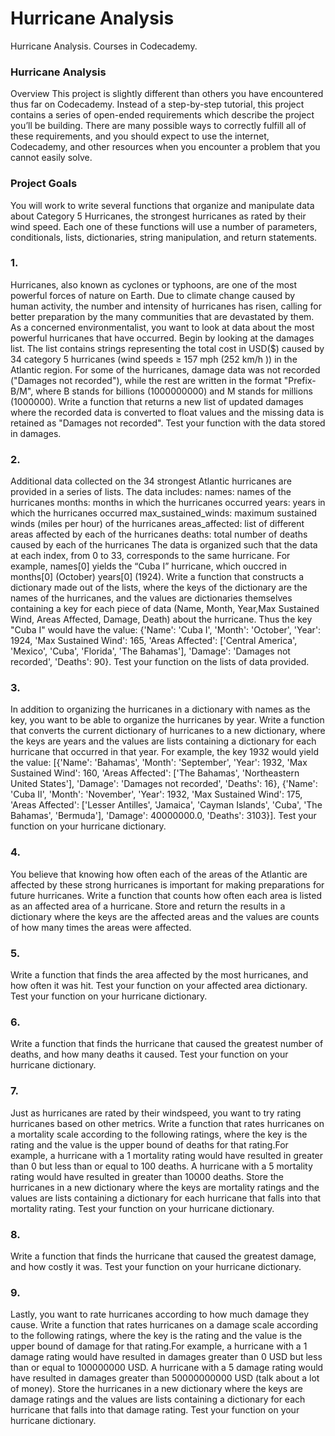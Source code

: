 # Hurricane Analysis
Hurricane Analysis. Courses in Codecademy.

### Hurricane Analysis
Overview
This project is slightly different than others you have encountered thus far on Codecademy. Instead of a step-by-step tutorial, this project contains a series of open-ended requirements which describe the project you’ll be building. There are many possible ways to correctly fulfill all of these requirements, and you should expect to use the internet, Codecademy, and other resources when you encounter a problem that you cannot easily solve.

### Project Goals
You will work to write several functions that organize and manipulate data about Category 5 Hurricanes, the strongest hurricanes as rated by their wind speed. Each one of these functions will use a number of parameters, conditionals, lists, dictionaries, string manipulation, and return statements.

### 1.
Hurricanes, also known as cyclones or typhoons, are one of the most powerful forces of nature on Earth. Due to climate change caused by human activity, the number and intensity of hurricanes has risen, calling for better preparation by the many communities that are devastated by them. As a concerned environmentalist, you want to look at data about the most powerful hurricanes that have occurred.
Begin by looking at the damages list. The list contains strings representing the total cost in USD($) caused by 34 category 5 hurricanes (wind speeds ≥ 157 mph (252 km/h )) in the Atlantic region. For some of the hurricanes, damage data was not recorded ("Damages not recorded"), while the rest are written in the format "Prefix-B/M", where B stands for billions (1000000000) and M stands for millions (1000000).
Write a function that returns a new list of updated damages where the recorded data is converted to float values and the missing data is retained as "Damages not recorded".
Test your function with the data stored in damages.

### 2.
Additional data collected on the 34 strongest Atlantic hurricanes are provided in a series of lists. The data includes:
names: names of the hurricanes
months: months in which the hurricanes occurred
years: years in which the hurricanes occurred
max_sustained_winds: maximum sustained winds (miles per hour) of the hurricanes
areas_affected: list of different areas affected by each of the hurricanes
deaths: total number of deaths caused by each of the hurricanes
The data is organized such that the data at each index, from 0 to 33, corresponds to the same hurricane.
For example, names[0] yields the “Cuba I” hurricane, which ouccred in months[0] (October) years[0] (1924).
Write a function that constructs a dictionary made out of the lists, where the keys of the dictionary are the names of the hurricanes, and the values are dictionaries themselves containing a key for each piece of data (Name, Month, Year,Max Sustained Wind, Areas Affected, Damage, Death) about the hurricane.
Thus the key "Cuba I" would have the value: {'Name': 'Cuba I', 'Month': 'October', 'Year': 1924, 'Max Sustained Wind': 165, 'Areas Affected': ['Central America', 'Mexico', 'Cuba', 'Florida', 'The Bahamas'], 'Damage': 'Damages not recorded', 'Deaths': 90}.
Test your function on the lists of data provided.

### 3.
In addition to organizing the hurricanes in a dictionary with names as the key, you want to be able to organize the hurricanes by year.
Write a function that converts the current dictionary of hurricanes to a new dictionary, where the keys are years and the values are lists containing a dictionary for each hurricane that occurred in that year.
For example, the key 1932 would yield the value: [{'Name': 'Bahamas', 'Month': 'September', 'Year': 1932, 'Max Sustained Wind': 160, 'Areas Affected': ['The Bahamas', 'Northeastern United States'], 'Damage': 'Damages not recorded', 'Deaths': 16}, {'Name': 'Cuba II', 'Month': 'November', 'Year': 1932, 'Max Sustained Wind': 175, 'Areas Affected': ['Lesser Antilles', 'Jamaica', 'Cayman Islands', 'Cuba', 'The Bahamas', 'Bermuda'], 'Damage': 40000000.0, 'Deaths': 3103}].
Test your function on your hurricane dictionary.

### 4.
You believe that knowing how often each of the areas of the Atlantic are affected by these strong hurricanes is important for making preparations for future hurricanes.
Write a function that counts how often each area is listed as an affected area of a hurricane. Store and return the results in a dictionary where the keys are the affected areas and the values are counts of how many times the areas were affected.

### 5.
Write a function that finds the area affected by the most hurricanes, and how often it was hit.
Test your function on your affected area dictionary.
Test your function on your hurricane dictionary.

### 6.
Write a function that finds the hurricane that caused the greatest number of deaths, and how many deaths it caused.
Test your function on your hurricane dictionary.

### 7.
Just as hurricanes are rated by their windspeed, you want to try rating hurricanes based on other metrics.
Write a function that rates hurricanes on a mortality scale according to the following ratings, where the key is the rating and the value is the upper bound of deaths for that rating.For example, a hurricane with a 1 mortality rating would have resulted in greater than 0 but less than or equal to 100 deaths. A hurricane with a 5 mortality rating would have resulted in greater than 10000 deaths.
Store the hurricanes in a new dictionary where the keys are mortality ratings and the values are lists containing a dictionary for each hurricane that falls into that mortality rating.
Test your function on your hurricane dictionary.

### 8.
Write a function that finds the hurricane that caused the greatest damage, and how costly it was.
Test your function on your hurricane dictionary.

### 9.
Lastly, you want to rate hurricanes according to how much damage they cause.
Write a function that rates hurricanes on a damage scale according to the following ratings, where the key is the rating and the value is the upper bound of damage for that rating.For example, a hurricane with a 1 damage rating would have resulted in damages greater than 0 USD but less than or equal to 100000000 USD. A hurricane with a 5 damage rating would have resulted in damages greater than 50000000000 USD (talk about a lot of money).
Store the hurricanes in a new dictionary where the keys are damage ratings and the values are lists containing a dictionary for each hurricane that falls into that damage rating.
Test your function on your hurricane dictionary.

